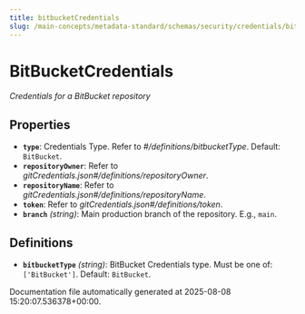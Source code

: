 ```yaml
---
title: bitbucketCredentials
slug: /main-concepts/metadata-standard/schemas/security/credentials/bitbucketcredentials
---
```


# BitBucketCredentials

*Credentials for a BitBucket repository*

## Properties

- **`type`**: Credentials Type. Refer to *#/definitions/bitbucketType*. Default: `BitBucket`.
- **`repositoryOwner`**: Refer to *gitCredentials.json#/definitions/repositoryOwner*.
- **`repositoryName`**: Refer to *gitCredentials.json#/definitions/repositoryName*.
- **`token`**: Refer to *gitCredentials.json#/definitions/token*.
- **`branch`** *(string)*: Main production branch of the repository. E.g., `main`.
## Definitions

- **`bitbucketType`** *(string)*: BitBucket Credentials type. Must be one of: `['BitBucket']`. Default: `BitBucket`.


Documentation file automatically generated at 2025-08-08 15:20:07.536378+00:00.
